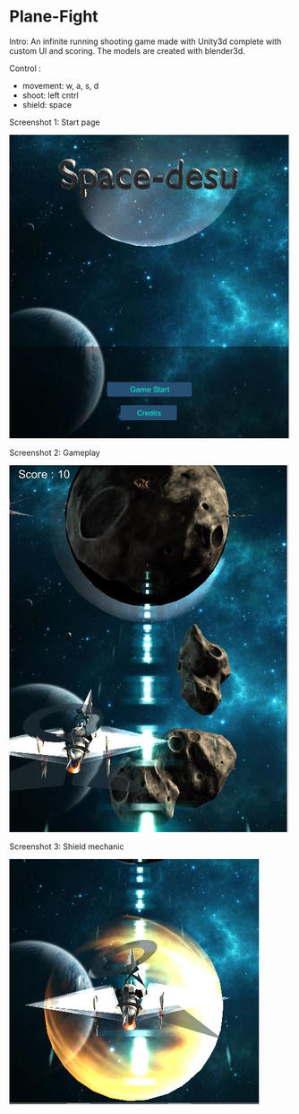 # Plane-Fight

 Intro: An infinite running shooting game made with Unity3d complete with custom UI and scoring. The models are created with blender3d. 
 
 Control :  
 
   - movement: w, a, s, d 
   - shoot: left cntrl 
   - shield: space 
 
 Screenshot 1: Start page
 
 
![image1](https://github.com/MinarAshiqTishan/Plane-Fight/blob/master/images/1.JPG)

 Screenshot 2: Gameplay


![image2](https://github.com/MinarAshiqTishan/Plane-Fight/blob/master/images/2.JPG)

 Screenshot 3: Shield mechanic


![image3](https://github.com/MinarAshiqTishan/Plane-Fight/blob/master/images/3.JPG)
